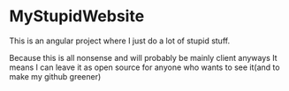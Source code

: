 # MyStupidWebsite
This is an angular project where I just do a lot of stupid stuff.

Because this is all nonsense and will probably be mainly client anyways
It means I can leave it as open source for anyone who wants to see it(and to make my github greener)